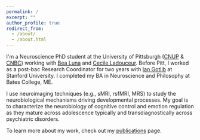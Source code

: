 ```yaml
---
permalink: /
excerpt: ""
author_profile: true
redirect_from: 
  - /about/
  - /about.html
---
```


I'm a Neuroscience PhD student at the University of Pittsburgh ([CNUP](https://www.cnup.pitt.edu/about) & [CNBC](https://www.cnbc.cmu.edu/)) working with [Bea Luna](https://lncd.pitt.edu/wp/) and [Cecile Ladouceur](https://www.candlab.pitt.edu/). Before Pitt, I worked as a post-bac Research Coordinator for two years with [Ian Gotlib](https://mood.stanford.edu/) at Stanford University. I completed my BA in Neuroscience and Philosophy at Bates College, ME.

I use neuroimaging techniques (e.g., sMRI, rsfMRI, MRS) to study the neurobiological mechanisms driving developmental processes. My goal is to characterize the neurobiology of cognitive control and emotion regulation as they mature across adolescence typically and transdiagnostically across psychiatric disorders. 

To learn more about my work, check out my [publications](https://amarojha.github.io/publications/) page.
